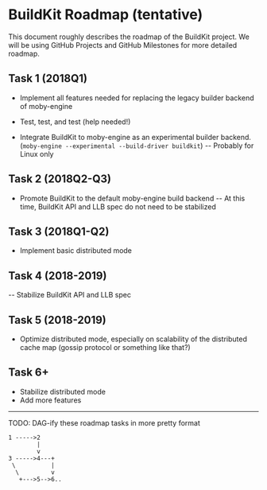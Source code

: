 # BuildKit Roadmap (tentative)

This document roughly describes the roadmap of the BuildKit project.
We will be using GitHub Projects and GitHub Milestones for more detailed roadmap.

## Task 1 (2018Q1)
- Implement all features needed for replacing the legacy builder backend of moby-engine

- Test, test, and test (help needed!)

- Integrate BuildKit to moby-engine as an experimental builder backend. (`moby-engine --experimental --build-driver buildkit`)
-- Probably for Linux only

## Task 2 (2018Q2-Q3)

- Promote BuildKit to the default moby-engine build backend
-- At this time, BuildKit API and LLB spec do not need to be stabilized

## Task 3 (2018Q1-Q2)

- Implement basic distributed mode

## Task 4 (2018-2019)

-- Stabilize BuildKit API and LLB spec

## Task 5 (2018-2019)
- Optimize distributed mode, especially on scalability of the distributed cache map (gossip protocol or something like that?)

## Task 6+
- Stabilize distributed mode
- Add more features

- - -

TODO: DAG-ify these roadmap tasks in more pretty format

<!-- e.g. PERT chart, but we should NOT be too much bureaucratic :P -->


```
1 ----->2
        |
        v
3 ----->4---+
 \          | 
  \         v
   +--->5-->6..
```
